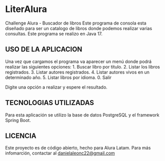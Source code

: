 # LiterAlura
Challenge Alura - Buscador de libros 
Este programa de consola esta diseñado para ser un catalogo de libros donde podemos realizar varias consultas.
Este programa se realizo en Java 17.
<h2>
  USO DE LA APLICACION
</h2>
Una vez que cargamos el programa va aparecer un menú donde podrá realizar las siguientes opciones:
1. Buscar libro por titulo.
2. Listar los libros registrados.
3. Listar autores registrados.
4. Listar autores vivos en un determinado año.
5. Listar libros por idioma.
0. Salir

Digite una opción a realizar y espere el resultado.

<h2>
  TECNOLOGIAS UTILIZADAS
</h2>
Para esta aplicación se utilizo la base de datos PostgreSQL y el framework Spring Boot.

<h2>
  LICENCIA
</h2>

Este proyecto es de código abierto, hecho para Alura Latam. Para más infomarción, contactar al danielaleonc22@gmail.com
